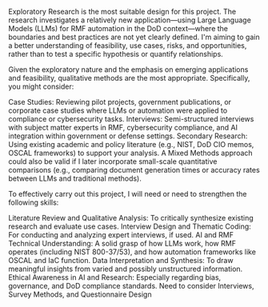Exploratory Research is the most suitable design for this project. The research investigates a relatively new application—using Large Language Models (LLMs) for RMF automation in the DoD context—where the boundaries and best practices are not yet clearly defined. I'm aiming to gain a better understanding of feasibility, use cases, risks, and opportunities, rather than to test a specific hypothesis or quantify relationships.

Given the exploratory nature and the emphasis on emerging applications and feasibility, qualitative methods are the most appropriate. Specifically, you might consider:

Case Studies: Reviewing pilot projects, government publications, or corporate case studies where LLMs or automation were applied to compliance or cybersecurity tasks.
Interviews: Semi-structured interviews with subject matter experts in RMF, cybersecurity compliance, and AI integration within government or defense settings.
Secondary Research: Using existing academic and policy literature (e.g., NIST, DoD CIO memos, OSCAL frameworks) to support your analysis.
A Mixed Methods approach could also be valid if I later incorporate small-scale quantitative comparisons (e.g., comparing document generation times or accuracy rates between LLMs and traditional methods).

To effectively carry out this project, I will need or need to strengthen the following skills:

Literature Review and Qualitative Analysis: To critically synthesize existing research and evaluate use cases.
Interview Design and Thematic Coding: For conducting and analyzing expert interviews, if used.
AI and RMF Technical Understanding: A solid grasp of how LLMs work, how RMF operates (including NIST 800-37/53), and how automation frameworks like OSCAL and IaC function.
Data Interpretation and Synthesis: To draw meaningful insights from varied and possibly unstructured information.
Ethical Awareness in AI and Research: Especially regarding bias, governance, and DoD compliance standards.
Need to consider Interviews, Survey Methods, and Questionnaire Design
